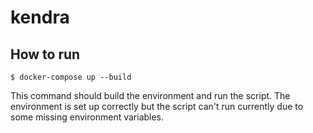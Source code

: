 # kendra

## How to run

```
$ docker-compose up --build
```

This command should build the environment and run the script. The environment is set up correctly but the script can't run currently due to some missing environment variables.
